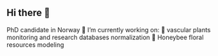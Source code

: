 ## Hi there 👋
PhD candidate in Norway
🔭 I’m currently working on:
🌱 vascular plants monitoring and research databases normalization
🐝 Honeybee floral resources modeling 
